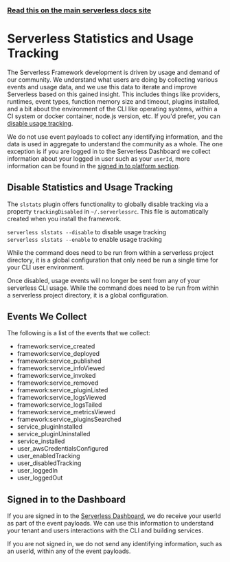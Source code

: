 <!--
title: Serverless Framework Commands - AWS Lambda - Serverless Stats
menuText: serverless stats
menuOrder: 22
description: Enables or disables Serverless Statistic logging within the Serverless Framework.
layout: Doc
-->

<!-- DOCS-SITE-LINK:START automatically generated  -->

### [Read this on the main serverless docs site](https://www.serverless.com/framework/docs/providers/aws/cli-reference/slstats)

<!-- DOCS-SITE-LINK:END -->

# Serverless Statistics and Usage Tracking

The Serverless Framework development is driven by usage and demand of our community. We understand what users are doing by collecting various events and usage data, and we use this data to iterate and improve Serverless based on this gained insight. This includes things like providers, runtimes, event types, function memory size and timeout, plugins installed, and a bit about the environment of the CLI like operating systems, within a CI system or docker container, node.js version, etc. If you'd prefer, you can [disable usage tracking](#disable-statistics-and-usage-tracking).

We do not use event payloads to collect any identifying information, and the data is used in aggregate to understand the community as a whole. The one exception is if you are logged in to the Serverless Dashboard we collect information about your logged in user such as your `userId`, more information can be found in the [signed in to platform section](#signed-in-to-the-platform).

## Disable Statistics and Usage Tracking

The `slstats` plugin offers functionality to globally disable tracking via a property `trackingDisabled` in `~/.serverlessrc`. This file is automatically created when you install the framework.

`serverless slstats --disable` to disable usage tracking  
`serverless slstats --enable` to enable usage tracking

While the command does need to be run from within a serverless project directory, it is a global configuration that only need be run a single time for your CLI user environment.

Once disabled, usage events will no longer be sent from any of your serverless CLI usage. While the command does need to be run from within a serverless project directory, it is a global configuration.

## Events We Collect

The following is a list of the events that we collect:

- framework:service_created
- framework:service_deployed
- framework:service_published
- framework:service_infoViewed
- framework:service_invoked
- framework:service_removed
- framework:service_pluginListed
- framework:service_logsViewed
- framework:service_logsTailed
- framework:service_metricsViewed
- framework:service_pluginsSearched
- service_pluginInstalled
- service_pluginUninstalled
- service_installed
- user_awsCredentialsConfigured
- user_enabledTracking
- user_disabledTracking
- user_loggedIn
- user_loggedOut

## Signed in to the Dashboard

If you are signed in to the [Serverless Dashboard](<(https://dashboard.serverless.com)>), we do receive your userId as part of the event payloads. We can use this information to understand your tenant and users interactions with the CLI and building services.

If you are not signed in, we do not send any identifying information, such as an userId, within any of the event payloads.
